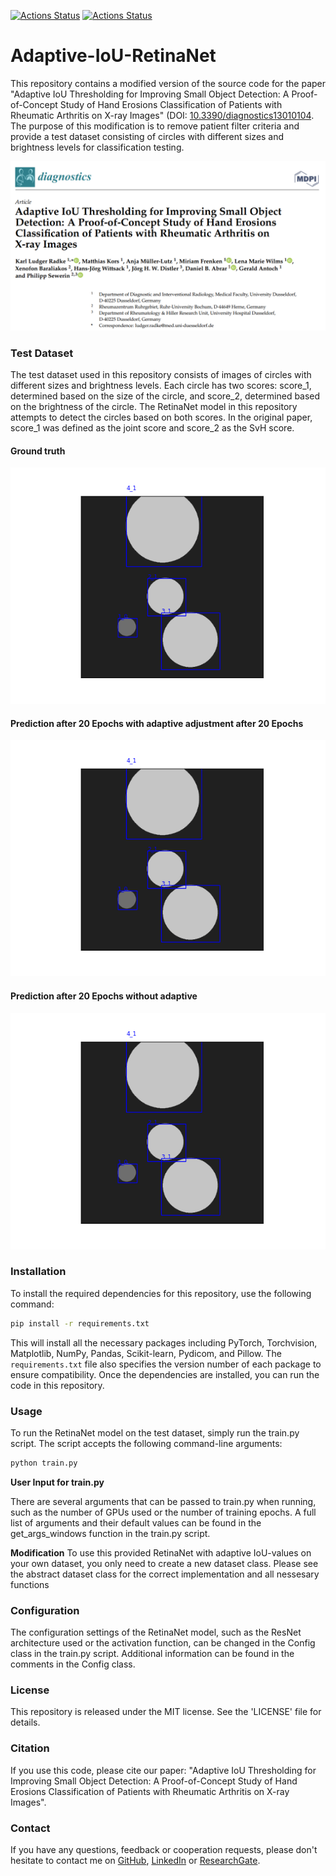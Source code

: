 [![Actions Status](https://github.com/ludgerradke/Adaptive-IoU-RetinaNet/actions/workflows/python3.08.yml/badge.svg)](https://github.com/ludgerradke/Adaptive-IoU-RetinaNet/actions/workflows/python3.08.yml/badge.svg)
[![Actions Status](https://github.com/ludgerradke/Adaptive-IoU-RetinaNet/actions/workflows/python3.09.yml/badge.svg)](https://github.com/ludgerradke/Adaptive-IoU-RetinaNet/actions/workflows/python3.09.yml/badge.svg)

# Adaptive-IoU-RetinaNet

This repository contains a modified version of the source code for the paper "Adaptive IoU Thresholding for Improving Small Object Detection: A Proof-of-Concept Study of Hand Erosions Classification of Patients with Rheumatic Arthritis on X-ray Images" (DOI: [10.3390/diagnostics13010104](https://www.mdpi.com/2075-4418/13/1/104). 
The purpose of this modification is to remove patient filter criteria and provide a test dataset consisting of circles with different sizes and brightness levels for classification testing.

![](/assets/paper.png)

### Test Dataset
The test dataset used in this repository consists of images of circles with different sizes and brightness levels. 
Each circle has two scores: score_1, determined based on the size of the circle, and score_2, determined based on the brightness of the circle. The RetinaNet model in this repository attempts to detect the circles based on both scores. In the original paper, score_1 was defined as the joint score and score_2 as the SvH score.

#### Ground truth
![](/assets/gt_image.png)

#### Prediction after 20 Epochs with adaptive adjustment after 20 Epochs

![](/assets/gt_image.png)

#### Prediction after 20 Epochs without adaptive

![](/assets/gt_image.png)

### Installation
To install the required dependencies for this repository, use the following command:

````bash
pip install -r requirements.txt
````
This will install all the necessary packages including PyTorch, Torchvision, Matplotlib, NumPy, Pandas, Scikit-learn, Pydicom, and Pillow. 
The `requirements.txt` file also specifies the version number of each package to ensure compatibility. 
Once the dependencies are installed, you can run the code in this repository.

### Usage

To run the RetinaNet model on the test dataset, simply run the train.py script. 
The script accepts the following command-line arguments:

````bash
python train.py
````

**User Input for train.py**

There are several arguments that can be passed to train.py when running, such as the number of GPUs used or the number of training epochs. A full list of arguments and their default values can be found in the get_args_windows function in the train.py script.

**Modification**
To use this provided RetinaNet with adaptive IoU-values on your own dataset, you only need to create a new dataset class.
Please see the abstract dataset class for the correct implementation and all nessesary functions

### Configuration
The configuration settings of the RetinaNet model, such as the ResNet architecture used or the activation function, can be changed in the Config class in the train.py script. Additional information can be found in the comments in the Config class.

### License
This repository is released under the MIT license. See the 'LICENSE' file for details.

### Citation
If you use this code, please cite our paper: "Adaptive IoU Thresholding for Improving Small Object Detection: A Proof-of-Concept Study of Hand Erosions Classification of Patients with Rheumatic Arthritis on X-ray Images".
### Contact
If you have any questions, feedback or cooperation requests, please don't hesitate to contact me on [GitHub](https://github.com/ludgerradke), [LinkedIn](https://www.linkedin.com/in/ludger-radke) or [ResearchGate](https://www.researchgate.net/profile/Karl-Radke-2).